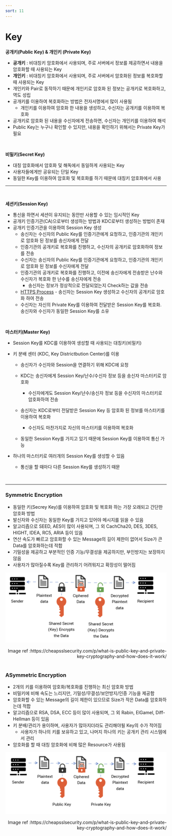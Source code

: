 ```yaml
---
sort: 11
---
```


# Key



**공개키(Public Key) & 개인키 (Private Key)**

* **공개키** : 비대칭키 암호화에서 사용되며, 주로 서버에서 정보를 제공하면서 내용을 암호화할 때 사용되는 Key
* **개인키** : 비대칭키 암호화에서 사용되며, 주로 서버에서 암호화된 정보를 복호화할 때 사용되는 Key
* 개인키와 Pair로 동작하기 때문에 개인키로 암호화 된 정보는 공개키로 복호화하고, 역도 성립
* 공개키를 이용하여 복호화하는 방법은 전자서명에서 많이 사용됨
  * 개인키를 이용하여 암호화 한 내용을 생성하고, 수신자는 공개키를 이용하여 복호화
* 공개키로 암호화 된 내용을 수신자에게 전송하면, 수신자는 개인키를 이용하여 해석
* Public Key는 누구나 확인할 수 있지만, 내용을 확인하기 위해서는 Private Key가 필요

<br/>

**비밀키(Secret Key)**

* 대칭 암호화에서 암호화 및 해독에서 동일하게 사용되는 Key
* 사용자들에게만 공유되는 단일 Key
* 동일한 Key를 이용하여 암호화 및 복호화를 하기 때문에 대칭키 암호화에서 사용

---

<br/>

**세션키(Session Key)**

* 통신을 하면서 세션이 유지되는 동안만 사용할 수 있는 임시적인 Key
* 공개키 인증기관(CA)으로부터 생성하는 방법과 KDC로부터 생성하는 방법이 존재
* 공개키 인증기관을 이용하여 Session Key 생성
  * 송신자는 수신자의 Public Key를 인증기관에게 요청하고, 인증기관의 개인키로 암호화 된 정보를 송신자에게 전달
  * 인증기관의 공개키로 복호화를 진행하고, 수신자의 공개키로 암호화하여 정보를 전송
  * 수신자는 송신자의 Public Key를 인증기관에게 요청하고, 인증기관의 개인키로 암호화 된 정보를 수신자에게 전달
  * 인증기관의 공개키로 복호화를 진행하고, 이전에 송신자에게 전송받은 난수와 수신자가 복호화 한 난수를 송신자에게 전송
    * 송신자는 정보가 정상적으로 전달되었는지 Check하는 값을 전송
  * [HTTPS Process](http://127.0.0.1:4000/Computer_Science/Network/HTTP.html#https) - 송신자는 Session Key 생성하고 수신자의 공개키로 암호화 하여 전송 
  * 수신자는 자신의 Private Key를 이용하여 전달받은 Session Key를 복호화. 송신자와 수신자가 동일한 Session Key를 소유

<br/>

**마스터키(Master Key)**

* Session Key를 KDC를 이용하여 생성할 때 사용되는 대칭키(비밀키)

* 키 분배 센터 (KDC, Key Districtbution Center)를 이용

  * 송신자가 수신자와 Session을 연결하기 위해 KDC에 요청
  * KDC는 송신자에게 Session Key/난수/수신자 정보 등을 송신자 마스터키로 암호화
    * 수신자에게도 Session Key/난수/송신자 정보 등을 수신자의 마스터키로 암호화하여 전송

  * 송신자는 KDC로부터 전달받은 Session Key 등 암호화 된 정보를 마스터키를 이용하여 복호화
    * 수신자도 마찬가지로 자신의 마스터키를 이용하여 복호화
  * 동일한 Session Key를 가지고 있기 때문에 Session Key를 이용하여 통신 가능

* 하나의 마스터키로 여러개의 Session Key를 생성할 수 있음

  * 통신을 할 때마다 다른 Session Key를 생성하기 때문 

<br/>

---

### Symmetric Encryption

* 동일한 키(Secrey Key)를 이용하여 암호화 및 복호화 하는 가장 오래되고 간단한 암호화 방법
* 발신자와 수신자는 동일한 Key를 가지고 있어야 메시지를 읽을 수 있음
* 알고리즘으로 SEED, AES이 많이 사용되며, 그 외 CachCha20, DES, 3DES, HIGHT, IDEA, RC5, ARIA 등이 있음
* 연산 속도가 빠르고 암호화할 수 있는 Message의 길이 제한이 없어서 Size가 큰 Data를 암호화하는데 적합
* 기밀성을 제공하고 부분적인 인증 기능/무결성을 제공하지만, 부인방지는 보장하지 않음
* 사용자가 많아질수록 Key를 관리하기 어려워지고 확장성이 떨어짐

![Symmetric](./Img/Symmetric.png)

<div style="text-align: right"> Image ref :https://cheapsslsecurity.com/p/what-is-public-key-and-private-key-cryptography-and-how-does-it-work/ </div>

<br/>

### ASymmetric Encryption

* 2개의 키를 이용하여 암호화/복호화를 진행하는 최신 암호화 방법
* 비밀키에 비해 속도는 느리지만, 기밀성/무결성/보안방지/인증 기능을 제공함
* 암호화할 수 있는 Message의 길이 제한이 있으므로 Size가 작은 Data를 암호화하는데 적합
* 알고리즘으로 RSA, DSA, ECC 등이 많이 사용되며, 그 외 Rabin, ElGamel, Diff-Hellman 등이 있음
* 키 분배/관리가 용이하며, 사용자가 많아지더라도 관리해야될 Key의 수가 적어짐
  * 사용자가 하나의 키를 보유하고 있고, 나머지 하나의 키는 공개키 관리 시스템에서 관리
* 암호화를 할 때 대칭 암호화에 비해 많은 Resource가 사용됨 



![Asymmetric](./Img/Asymmetric.png)

<div style="text-align: right"> Image ref :https://cheapsslsecurity.com/p/what-is-public-key-and-private-key-cryptography-and-how-does-it-work/ </div>
